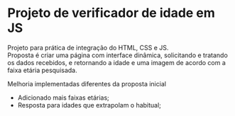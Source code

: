 <h1>Projeto de verificador de idade em JS</h1>

<p>Projeto para prática de integração do HTML, CSS e JS.<br>
Proposta é criar uma página com interface dinâmica, solicitando e tratando os dados recebidos, e retornando a idade e uma imagem de acordo com a faixa etária pesquisada.<br></p>

Melhoria implementadas diferentes da proposta inicial

<ul>
  <li>Adicionado mais faixas etárias;</li>
  <li>Resposta para idades que extrapolam o habitual;</li>
</ul>